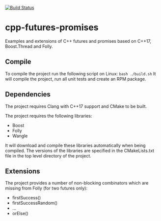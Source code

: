 [![Build Status](https://travis-ci.org/tdauth/cpp-futures-promises.svg?branch=master)](https://travis-ci.org/tdauth/cpp-futures-promises)

# cpp-futures-promises
Examples  and extensions of C++ futures and promises based on C++17, Boost.Thread and Folly.

## Compile
To compile the project run the following script on Linux:
`bash ./build.sh`
It will compile the project, run all unit tests and create an RPM package.

## Dependencies
The project requires Clang with C++17 support and CMake to be built.

The project requires the following libraries:
* Boost
* Folly
* Wangle

It will download and compile these libraries automatically when being compiled.
The versions of the libraries are specified in the CMakeLists.txt file in the top level directory of the project.

## Extensions
The project provides a number of non-blocking combinators which are missing from Folly (for two futures only):
* firstSuccess()
* firstSuccessRandom()
* ...
* orElse()